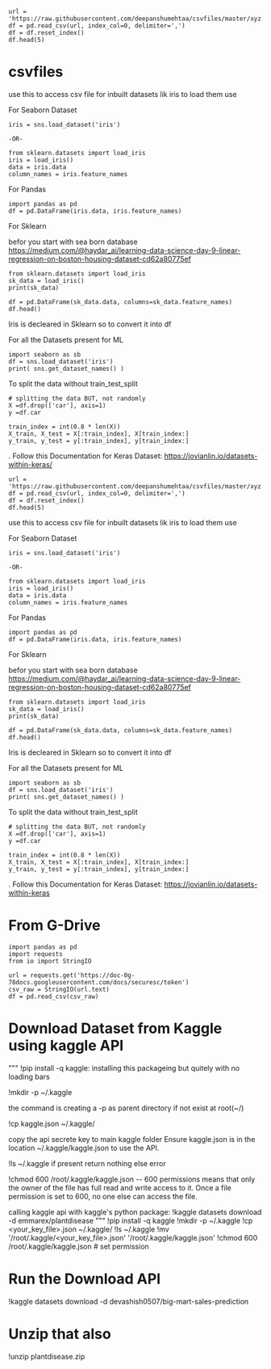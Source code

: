 
    url = 'https://raw.githubusercontent.com/deepanshumehtaa/csvfiles/master/xyz.csv'
    df = pd.read_csv(url, index_col=0, delimiter=',')
    df = df.reset_index()
    df.head(5)


# csvfiles
use this to access csv file
for inbuilt datasets lik iris to load them use

For Seaborn Dataset

    iris = sns.load_dataset('iris')
    
    -OR-
    
    from sklearn.datasets import load_iris
    iris = load_iris()
    data = iris.data
    column_names = iris.feature_names
 
 For Pandas
 
    import pandas as pd
    df = pd.DataFrame(iris.data, iris.feature_names)
    
For Sklearn

befor you start with sea born database https://medium.com/@haydar_ai/learning-data-science-day-9-linear-regression-on-boston-housing-dataset-cd62a80775ef

    from sklearn.datasets import load_iris
    sk_data = load_iris()
    print(sk_data)

    df = pd.DataFrame(sk_data.data, columns=sk_data.feature_names)
    df.head()

Iris is decleared in Sklearn so to convert it into df  

For all the Datasets present for ML

    import seaborn as sb
    df = sns.load_dataset('iris')
    print( sns.get_dataset_names() )
    
    
 To split the data without train_test_split
 
    # splitting the data BUT, not randomly
    X =df.drop(['car'], axis=1)
    y =df.car

    train_index = int(0.8 * len(X))
    X_train, X_test = X[:train_index], X[train_index:]
    y_train, y_test = y[:train_index], y[train_index:]
    
 .
Follow this Documentation for Keras Dataset: https://jovianlin.io/datasets-within-keras/

    url = 'https://raw.githubusercontent.com/deepanshumehtaa/csvfiles/master/xyz.csv'
    df = pd.read_csv(url, index_col=0, delimiter=',')
    df = df.reset_index()
    df.head(5)


use this to access csv file
for inbuilt datasets lik iris to load them use

For Seaborn Dataset

    iris = sns.load_dataset('iris')
    
    -OR-
    
    from sklearn.datasets import load_iris
    iris = load_iris()
    data = iris.data
    column_names = iris.feature_names
 
 For Pandas
 
    import pandas as pd
    df = pd.DataFrame(iris.data, iris.feature_names)
    
For Sklearn

befor you start with sea born database https://medium.com/@haydar_ai/learning-data-science-day-9-linear-regression-on-boston-housing-dataset-cd62a80775ef

    from sklearn.datasets import load_iris
    sk_data = load_iris()
    print(sk_data)

    df = pd.DataFrame(sk_data.data, columns=sk_data.feature_names)
    df.head()

Iris is decleared in Sklearn so to convert it into df  

For all the Datasets present for ML

    import seaborn as sb
    df = sns.load_dataset('iris')
    print( sns.get_dataset_names() )
    
    
 To split the data without train_test_split
 
    # splitting the data BUT, not randomly
    X =df.drop(['car'], axis=1)
    y =df.car

    train_index = int(0.8 * len(X))
    X_train, X_test = X[:train_index], X[train_index:]
    y_train, y_test = y[:train_index], y[train_index:]
    
 .
Follow this Documentation for Keras Dataset: https://jovianlin.io/datasets-within-keras

# From G-Drive

    import pandas as pd
    import requests
    from io import StringIO

    url = requests.get('https://doc-0g-78docs.googleusercontent.com/docs/securesc/token')
    csv_raw = StringIO(url.text)
    df = pd.read_csv(csv_raw)


# Download Dataset from Kaggle using kaggle API

"""
!pip install -q kaggle: installing this packageing but quitely with no loading bars


!mkdir -p ~/.kaggle

the command is creating a -p as parent directory if not exist at root(~/) 

!cp kaggle.json ~/.kaggle/

copy the api secrete key to main kaggle folder
Ensure kaggle.json is in the location ~/.kaggle/kaggle.json to use the API.

!ls ~/.kaggle
if present return nothing else error

!chmod 600 /root/.kaggle/kaggle.json 
-- 600 permissions means that only the owner of the file has full read and write access to it. 
   Once a file permission is set to 600, no one else can access the file.

calling kaggle api with kaggle's python package:
!kaggle datasets download -d emmarex/plantdisease
"""
!pip install -q kaggle
!mkdir -p ~/.kaggle
!cp <your_key_file>.json ~/.kaggle/
!ls ~/.kaggle
!mv '/root/.kaggle/<your_key_file>.json' '/root/.kaggle/kaggle.json' 
!chmod 600 /root/.kaggle/kaggle.json  # set permission

# Run the Download API
!kaggle datasets download -d devashish0507/big-mart-sales-prediction

# Unzip that also
!unzip plantdisease.zip

